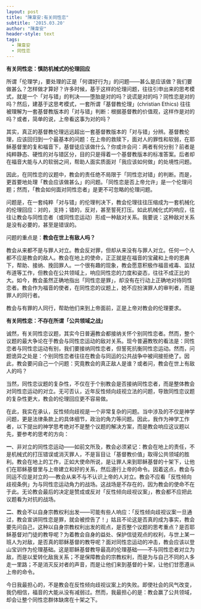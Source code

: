 ```yaml
---
layout: post
title: "陳韋安:有关同性恋"
subtitle: '2015.03.20'
author: "陳韋安"
header-style: text
tags:
  - 陳韋安
  - 同性恋
---
```

__有关同性恋：慎防机械式的伦理回应__

所谓「伦理学」，要处理的正是「何谓好行为」的问题——甚么是应该做？我们要做甚么？怎样做才算好？许多时候，基于这样的伦理问题，往往引申出来的思考模式，就是一个「对与错」的判决——堕胎是对的吗？说谎是对的吗？同性恋是对的吗？然后，建基于这思考模式，一套所谓「基督教伦理」(christian Ethics) 往往被理解为一套基督教版本的「对与错」判断：根据基督教的价值观，这样作是对的吗？或者，简单的说，上帝看这事为对的吗？

其实，真正的基督教伦理远远超出一套基督教版本的「对与错」分辨。基督教伦理，应该回归到一个最基本的问题：在上帝的救赎下，面对人的罪性和软弱，在耶稣基督里的复和福音下，基督徒应该做什么？你或许会问：两者有何分别？前者是纯粹静态、硬性的对与错区分，目的只是得着一个基督教版本的标准答案。后者却在福音大能与人的软弱之间，帮助人面实质面对「我应该如何做」的处境性问题。

因此，在同性恋的议题中，教会的责任绝不局限于「同性恋对错」的判断。而是，更首要地处理「教会应该做甚么」的问题。「同性恋是否上帝允许」是一个伦理问题；然而，「教会如何面对同性恋者」是更不可忽略的伦理问题。

问题是，在一套纯粹「对与错」的伦理判决下，教会伦理往往压缩成为一套机械化的伦理回应：对的，支持；错的，反对，甚至誓死打压。如此机械化式的响应，往往让教会与同性恋者（或同性恋运动）形成一种敌对关系。我要说：这种敌对关系是没有必要的，甚至是错误的。

问题的重点是：__教会在世上有敌人吗？__

教会从来都不是与罪人对立。教会反对罪，但却从来没有与罪人对立。任何一个人都不应是教会的敌人。教会在地上的使命，正正就是在福音的宝藏和上帝的恩典下，帮助、接纳、挽回罪人。一个很有趣的现象，教会愿意积极作福音戒毒、监狱布道等工作，但教会在公共领域上，响应同性恋的力度和姿态，往往不成正比的大。如今，教会虽然正确地指出「同性恋是罪」，却没有在行动上正确地对待同性恋者。教会作为福音的使者，在同性恋的议题上，她不应扮演罪人的审判者，而是罪人的同行者。

教会与有罪的人同行，帮助他们来到上帝面前，正是上帝对教会的伦理要求。




__有关同性恋：不存在所谓「公共领域之战」__

诚然，有关同性恋议题，其实今日普遍教会都接纳关怀个别同性恋者。然而，整个议题的最大争论在于教会与同性恋运动的敌对关系。现今普遍教牧的看法是：同性恋者与同性恋运动有别，我们要接纳同性恋者，但誓死抗衡同性恋运动。然而，问题诡异之处是：个别同性恋者往往在教会与同运的公共战争中被间接拒绝了。因此，教会要问自己一个问题：究竟教会的真正敌人是谁？或者问，教会在世上有敌人的吗？

当然，同性恋议题的复杂性，不仅在于个别教会是否接纳同性恋者，而是整体教会对同性恋运动的对立。无可否认，近年反性倾向歧视立法的问题，导致同性恋议题的复杂性更大，教会的伦理回应更不容易做。

在此，我实在承认，反性倾向歧视是一个非常复杂的问题。当中涉及的不仅是神学问题，更是法律条款上的具体细节，政治的角力等问题。因此，我作为神学工作者，以下提出的神学思考绝对不是整个议题的解决方案，而是教会响应这议题以先，要参考的思考的方向：

__一__、非对立的同性恋运动——如前文所及，教会必须紧记：教会在地上的责任，不是机械式的打压错误或消灭罪人，不是盲目让「基督教价值」取得公共领域的胜利。教会在地上的工作，正如大使命所说，是让罪人来到耶稣基督的十架下，让他们在耶稣基督里与上帝建立和好的关系，然后遵行上帝的命令。因着这点，教会与同运不应是对立的──教会从来不与不认识上帝的人对立。教会不应看「反性倾向歧视条例」为与同性恋运动角力的战场。这战场是不存在的，因为教会的使命不在于此。无论教会最后的决定是赞成或反对「反性倾向歧视议案」，教会都不应把此议题看为对抗的战场。

__二__、教会不以自身宗教权利出发——可能有些人响应：「反性倾向歧视议案一旦通过，教会宣讲同性恋是罪，就会被控告了！」姑且不论这是否真的成为事实，教会要先问自己，这种以自身宗教权利出发的观点，是否整个议题的思考重点？是否耶稣基督对门徒的教导呢？为着教会自身的益处、保护信徒观点的权利，与世上某一班人为对敌，是否真的耶稣基督的教导呢？面对同性恋运动的冲击，教会应该以登山宝训作为伦理基础。这是耶稣基督教导最高的伦理基础——不与同性恋者对立为敌，而是以爱转化敌我关系；不是保障教会的宗教权利，而是为与自己不同的人多走一里路；不是消灭反对者的声音，而是让他们来到基督的十架，让他们甘愿遵从上帝的命令。

今日我最担心的，不是教会在反性倾向歧视议案上的失败。即使社会的风气改变，我仍相信，福音的大能从没有减弱过。然而，我最担心的是：教会赢了公共领域，却会让整个同性恋群体缺席在十架之下。

